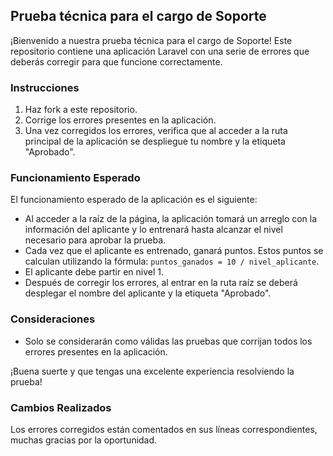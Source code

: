 ## Prueba técnica para el cargo de Soporte

¡Bienvenido a nuestra prueba técnica para el cargo de Soporte! Este repositorio contiene una aplicación Laravel con una serie de errores que deberás corregir para que funcione correctamente.

### Instrucciones

1. Haz fork a este repositorio.
2. Corrige los errores presentes en la aplicación.
3. Una vez corregidos los errores, verifica que al acceder a la ruta principal de la aplicación se despliegue tu nombre y la etiqueta "Aprobado".

### Funcionamiento Esperado

El funcionamiento esperado de la aplicación es el siguiente:

- Al acceder a la raíz de la página, la aplicación tomará un arreglo con la información del aplicante y lo entrenará hasta alcanzar el nivel necesario para aprobar la prueba.
- Cada vez que el aplicante es entrenado, ganará puntos. Estos puntos se calculan utilizando la fórmula: `puntos_ganados = 10 / nivel_aplicante`.
- El aplicante debe partir en nivel 1.
- Después de corregir los errores, al entrar en la ruta raíz se deberá desplegar el nombre del aplicante y la etiqueta "Aprobado".

### Consideraciones

- Solo se considerarán como válidas las pruebas que corrijan todos los errores presentes en la aplicación.

¡Buena suerte y que tengas una excelente experiencia resolviendo la prueba!

### Cambios Realizados

Los errores corregidos están comentados en sus líneas correspondientes, muchas gracias por la oportunidad.